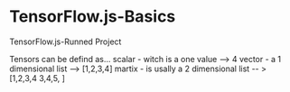 # TensorFlow.js-Basics
 TensorFlow.js-Runned Project


Tensors can be defind as...
scalar - witch is a one value --> 4
vector - a 1 dimensional list --> [1,2,3,4]
martix - is usally a 2 dimensional list -- > [1,2,3,4
                                              3,4,5, ]